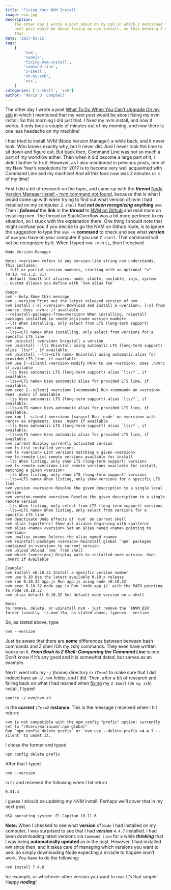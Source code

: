 ```yaml
---
title: 'Fixing Your NVM Install'
image: nvm.jpg
description:
    The other day I wrote a post about Oh my zsh in which I mentioned that my
    next post would be about fixing my nvm install, so this morning I did just
    that.
date: '2017-01-15'
tags:
    [
        'nvm',
        'nodejs',
        'fixing-nvm-install',
        'command-line',
        'z-shell',
        'oh-my-zsh',
        'osx',
    ]
categories: ['z-shell', 'zsh']
author: 'Maria D. Campbell'
---
```


The other day I wrote a
post [What To Do When You Can’t Upgrade Oh my zsh](/blog/what-to-do-when-you-cant-upgrade-oh-my-zsh/) in
which I mentioned that my next post would be about fixing my nvm install. So
this morning I did just that. I fixed my nvm install, and now it works. It only
took a couple of minutes out of my morning, and now there is one less headache
on my machine!

I had tried to install NVM (Node Version Manager) a while back, and it never
took. Who knows exactly why, but it never did. And I never took the time to sit
down and figure out. But back then, Command Line was not so much a part of my
workflow either. Then when it did become a large part of it, I didn’t bother to
fix it. However, as I also mentioned in previous posts, one of my New Year’s
resolutions for 2017 is to become very well acquainted with Command Line and my
machine! And all this took now was 2 minutes or < of my time!

First I did a bit of research on the topic, and came up with the **_thread_**
[Node Version Manager install – nvm command not found](https://stackoverflow.com/questions/16904658/node-version-manager-install-nvm-command-not-found),
because that is what I would come up with when trying to find out what version
of nvm I had installed on my computer. `Z shell` had **_not been recognizing_**
**anything** `nvm`. Then I **_followed_** the **link** in the **_thread_** to
[NVM on Github](https://github.com/creationix/nvm) and read more on installing
nvm. The thread on StackOverflow was a bit more pertinent to my situation, so I
stuck with the explanation there. One thing I should note that might confuse you
if you decide to go the NVM on Github route, is to ignore the suggestion to type
the `nvm -v` **command** to check and see what **_version_** of `nvm` you have
on your computer if you use `Z shell`. That command will not be recognized by
it. When I typed `nvm -v` in `CL`, then I received

```shell
Node Version Manager

Note: <version> refers to any version-like string nvm understands. This includes:
- full or partial version numbers, starting with an optional "v" (0.10, v0.1.2, v1)
- default (built-in) aliases: node, stable, unstable, iojs, system
- custom aliases you define with `nvm alias foo`

Usage:
nvm --help Show this message
nvm --version Print out the latest released version of nvm
nvm install [-s] <version> Download and install a <version>, [-s] from source. Uses .nvmrc if available
--reinstall-packages-from=<version> When installing, reinstall packages installed in <node|iojs|node version number>
--lts When installing, only select from LTS (long-term support) versions
--lts=<LTS name> When installing, only select from versions for a specific LTS line
nvm uninstall <version> Uninstall a version
nvm uninstall --lts Uninstall using automatic LTS (long-term support) alias `lts/*`, if available.
nvm uninstall --lts=<LTS name> Uninstall using automatic alias for provided LTS line, if available.
nvm use [--silent] <version> Modify PATH to use <version>. Uses .nvmrc if available
--lts Uses automatic LTS (long-term support) alias `lts/*`, if available.
--lts=<LTS name> Uses automatic alias for provided LTS line, if available.
nvm exec [--silent] <version> [<command>] Run <command> on <version>. Uses .nvmrc if available
--lts Uses automatic LTS (long-term support) alias `lts/*`, if available.
--lts=<LTS name> Uses automatic alias for provided LTS line, if available.
nvm run [--silent] <version> [<args>] Run `node` on <version> with <args> as arguments. Uses .nvmrc if available
--lts Uses automatic LTS (long-term support) alias `lts/*`, if available.
--lts=<LTS name> Uses automatic alias for provided LTS line, if available.
nvm current Display currently activated version
nvm ls List installed versions
nvm ls <version> List versions matching a given <version>
nvm ls-remote List remote versions available for install
--lts When listing, only show LTS (long-term support) versions
nvm ls-remote <version> List remote versions available for install, matching a given <version>
--lts When listing, only show LTS (long-term support) versions
--lts=<LTS name> When listing, only show versions for a specific LTS line
nvm version <version> Resolve the given description to a single local version
nvm version-remote <version> Resolve the given description to a single remote version
--lts When listing, only select from LTS (long-term support) versions
--lts=<LTS name> When listing, only select from versions for a specific LTS line
nvm deactivate Undo effects of `nvm` on current shell
nvm alias [<pattern>] Show all aliases beginning with <pattern>
nvm alias <name> <version> Set an alias named <name> pointing to <version>
nvm unalias <name> Deletes the alias named <name>
nvm reinstall-packages <version> Reinstall global `npm` packages contained in <version> to current version
nvm unload Unload `nvm` from shell
nvm which [<version>] Display path to installed node version. Uses .nvmrc if available

Example:
nvm install v0.10.32 Install a specific version number
nvm use 0.10 Use the latest available 0.10.x release
nvm run 0.10.32 app.js Run app.js using node v0.10.32
nvm exec 0.10.32 node app.js Run `node app.js` with the PATH pointing to node v0.10.32
nvm alias default 0.10.32 Set default node version on a shell

Note:
to remove, delete, or uninstall nvm - just remove the `$NVM_DIR` folder (usually `~/.nvm`)So, as stated above, typenvm --version
```

So, as stated above, type

```shell
nvm --version
```

Just be aware that there are **_some_** differences between between bash
commands and Z shell (Oh my zsh) commands. They even have written books on it.
**_From Bash to Z Shell: Conquering the Command Line_** is one. Don’t know if
it’s any good and it is somewhat dated, but serves as an example.

Next I went into my `~/` (home) directory in `iTerm2` to make sure that I did
indeed have an `~/.nvm` folder, and I did. Then, after a bit of research and
falling back on what I had learned when
[fixing](/blog/what-to-do-when-you-cant-upgrade-oh-my-zsh/) my `Z Shell`
(`Oh my zsh`) install, I typed

```shell
source ~/.nvm/nvm.sh
```

in the **_current_** `iTerm2` **instance**. This is the message I received when
I hit return:

```shell
nvm is not compatible with the npm config "prefix" option: currently set to "/Users/mariacam/.npm-global"
Run `npm config delete prefix` or `nvm use --delete-prefix v4.4.7 --silent` to unset it.
```

I chose the former and typed

```shell
npm config delete prefix
```

After that I typed

```shell
nvm --version
```

in `CL` and received the following when I hit return

```shell
0.31.4
```

I guess I should be updating my NVM install! Perhaps we’ll cover that in my next
post.

```shell
OSX operating system: El Capitan 10.11.6
```

**Note:** When I checked to see what **version** of `Node` I had installed on my
computer, I was surprised to see that I had **_version_** `4.4.7` installed. I
had been downloading latest versions via `Command Line` for a while
**_thinking_** that I was being **automatically updated** as in the past.
However, I had installed `NVM` since then, and it takes care of managing which
versions you want to use. So simply downloading Node expecting a miracle to
happen won’t work. You have to do the following:

```shell
nvm install 7.4.0
```

for example, or whichever other version you want to use. It’s that simple! Happy
**_noding_**!
